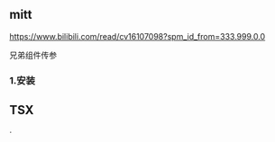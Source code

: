## mitt

https://www.bilibili.com/read/cv16107098?spm_id_from=333.999.0.0

兄弟组件传参

### 1.安装 

## TSX

·

